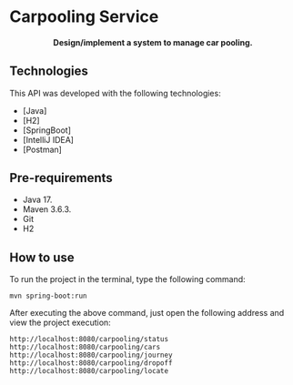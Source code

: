 # Carpooling Service
<h4 align="center">
  <p>Design/implement a system to manage car pooling.</p>
</h4>


## Technologies

This API was developed with the following technologies:

-  [Java]
-  [H2]
-  [SpringBoot]
-  [IntelliJ IDEA]
-  [Postman]

## Pre-requirements

- Java 17.
- Maven 3.6.3.
- Git
- H2

## How to use

To run the project in the terminal, type the following command:

    mvn spring-boot:run

After executing the above command, just open the following address and view the project execution:

    http://localhost:8080/carpooling/status
    http://localhost:8080/carpooling/cars
    http://localhost:8080/carpooling/journey
    http://localhost:8080/carpooling/dropoff
    http://localhost:8080/carpooling/locate

